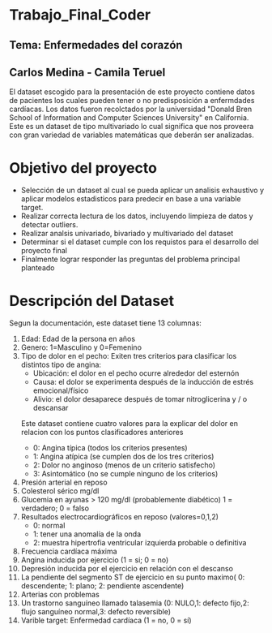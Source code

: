 # Trabajo_Final_Coder
## Tema: Enfermedades del corazón
## Carlos Medina - Camila Teruel

El dataset escogido para la presentación de este proyecto contiene datos de pacientes los cuales pueden tener o no predisposición a enfermdades cardíacas. Los datos fueron recolctados por la universidad "Donald Bren School of Information and Computer Sciences
University" en California. 
Este es un dataset de tipo multivariado lo cual significa que nos proveera con gran variedad de variables matemáticas que deberán ser analizadas.

# Objetivo del proyecto

*   Selección de un dataset al cual se pueda aplicar un analisis exhaustivo y aplicar modelos estadisticos para predecir en base a una variable target.
*   Realizar correcta lectura de los datos, incluyendo limpieza de datos y detectar  outliers.
*   Realizar analsis univariado, bivariado y multivariado del dataset
*   Determinar si el dataset cumple con los requistos para el desarrollo del proyecto final
*   Finalmente lograr responder las preguntas del problema principal planteado

# Descripción del Dataset

Segun la documentación, este dataset tiene 13 columnas:
<ol>
  <li>Edad: Edad de la persona en años</li>
  <li>Genero: 1=Masculino y 0=Femenino</li>
  <li>Tipo de dolor en el pecho: Exiten tres criterios para clasificar los distintos tipo de angina: 
  <ul>
    <li>Ubicación: el dolor en el pecho ocurre alrededor del esternón</li>
    <li>Causa: el dolor se experimenta después de la inducción de estrés emocional/físico</li>
    <li>Alivio: el dolor desaparece después de tomar nitroglicerina y / o descansar </li>
    </ul>

Este dataset contiene cuatro valores para la explicar del dolor en relacion con los puntos clasificadores anteriores
  <ul>
    <li>0: Angina típica (todos los criterios presentes)</li>
    <li>1: Angina atípica (se cumplen dos de los tres criterios)</li>
    <li>2: Dolor no anginoso (menos de un criterio satisfecho)</li>
    <li>3: Asintomático (no se cumple ninguno de los criterios) </li>
  </ul>
	<li>Presión arterial en reposo</li>
	<li>Colesterol sérico mg/dl</li>
	<li>Glucemia en ayunas > 120 mg/dl (probablemente diabético) 1 = verdadero; 0 = falso </li>
	<li>Resultados electrocardiográficos en reposo (valores=0,1,2)
    <ul>
    <li>0: normal</li>
    <li>1: tener una anomalía de la onda</li>
    <li>2: muestra hipertrofia ventricular izquierda probable o definitiva</li>
    </ul>
  </li>
	<li>Frecuencia cardíaca máxima</li>
	<li>Angina inducida por ejercicio (1 = si; 0 = no)</li>
	<li>Depresión inducida por el ejercicio en relación con el descanso</li>
	<li>La pendiente del segmento ST de ejercicio en su punto maximo( 0: descendente; 1: plano; 2: pendiente ascendente) </li>
	<li>Arterias con problemas</li>
	<li>Un trastorno sanguíneo llamado talasemia (0: NULO,1: defecto fijo,2: flujo sanguíneo normal,3: defecto reversible)</li>
 <li> Varible target: Enfermedad cardíaca (1 = no, 0 = sí)</li>
</ol>
